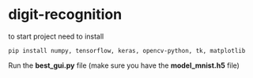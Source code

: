 # digit-recognition

to start project need to install 

```
pip install numpy, tensorflow, keras, opencv-python, tk, matplotlib
```

Run the **best_gui.py** file (make sure you have the **model_mnist.h5** file)


